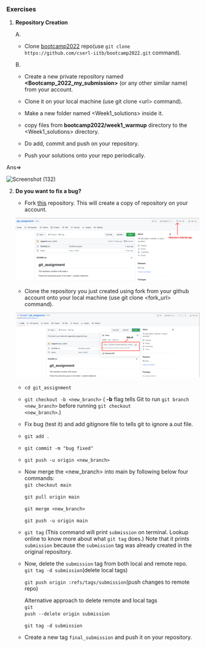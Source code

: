 ### Exercises

1. **Repository Creation**

    A. 
    
    - Clone [bootcamp2022](https://github.com/cserl-iitb/bootcamp2022) repo(use `git clone https://github.com/cserl-iitb/bootcamp2022.git` command).

    B.

    - Create a new private repository named **\<Bootcamp_2022_my_submission\>** (or any other similar name) from your account. 

    - Clone it on your local machine (use git clone \<url\> command).
  
    - Make a new folder named \<Week1_solutions\> inside it. 

    - copy files from **bootcamp2022/week1_warmup** directory to the \<Week1_solutions\> directory.

    - Do add, commit and push on your repository.
    
    - Push your solutions onto your repo periodically.
  
  Ans=>
     
   ![Screenshot (132)](https://user-images.githubusercontent.com/62254194/169120929-fbedf695-dbdd-4f32-81e1-406f95b7d5f7.png)



2. **Do you want to fix a bug?**

    - Fork [this](https://github.com/rajagond/git_assignment) repository. This will create a copy of repository on your account. <br>


    <p align="center">
    <img src="./fork.png" width = "1024"/>
    </p>


    - Clone the repository you just created using fork from your github account onto your local machine (use git clone \<fork_url\> command). <br>


    <p align="center">
    <img src="./clone_repo.png" width = "1024"/>
    </p>

  
    - <code>cd git_assignment</code>

    - <code>git checkout -b \<new_branch\></code> ( **-b** flag tells Git to run <code>git branch \<new_branch\></code> before running <code>git checkout \<new_branch\></code>.)

    - Fix bug (test it) and add gitignore file to tells git to ignore a.out file.

    - <code>git add .</code>

    - <code>git commit -m "bug fixed"</code>

    - <code>git push -u origin \<new_branch\></code>

    - Now merge the \<new_branch\> into main by following below four commands: <br>
        <code>git checkout main</code>

        <code>git pull origin main</code>
        
        <code>git merge \<new_branch\></code>

        <code>git push -u origin main</code>

    - <code>git tag</code> (This command will print <code>submission</code> on terminal. Lookup online to know more about what <code>git tag</code> does.) Note that it prints <code>submission</code> because the <code>submission</code> tag was already created in the original repository.

    - Now, delete the <code>submission</code> tag from both local and remote repo. <br>
        <code>git tag -d submission</code>(delete local tags)

        <code>git push origin :refs/tags/submission</code>(push changes to remote repo)

        Alternative approach to delete remote and local tags <br>
        <code>git push --delete origin submission</code>

        <code>git tag -d submission</code>
        
    - Create a new tag <code>final_submission</code> and push it on your repository.


